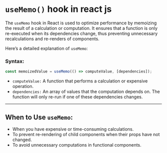 # `useMemo()` hook in react js

The `useMemo` hook in React is used to optimize performance by memoizing the result of a calculation or computation. It ensures that a function is only re-executed when its dependencies change, thus preventing unnecessary recalculations and re-renders of components.

Here’s a detailed explanation of `useMemo`:

### Syntax:

```javascript
const memoizedValue = useMemo(() => computeValue, [dependencies]);
```

- `computeValue:` A function that performs a calculation or expensive operation.
- `dependencies:` An array of values that the computation depends on. The function will only re-run if one of these dependencies changes.

---

## When to Use `useMemo`:

- When you have expensive or time-consuming calculations.
- To prevent re-rendering of child components when their props have not changed.
- To avoid unnecessary computations in functional components.
